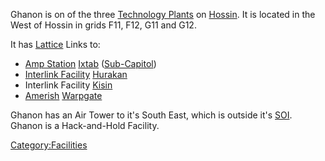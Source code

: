 Ghanon is on of the three [Technology
Plants](Technology_Plant.md) on [Hossin](Hossin.md). It
is located in the West of Hossin in grids F11, F12, G11 and G12.

It has [Lattice](Lattice.md) Links to:

- [Amp Station](Amp_Station.md) [Ixtab](Ixtab.md)
  ([Sub-Capitol](Sub-Capitol.md))
- [Interlink Facility](Interlink_Facility.md)
  [Hurakan](Hurakan.md)
- Interlink Facility [Kisin](Kisin.md)
- [Amerish](Amerish.md) [Warpgate](Warpgate.md)

Ghanon has an Air Tower to it's South East, which is outside it's
[SOI](SOI.md). Ghanon is a Hack-and-Hold Facility.

[Category:Facilities](Category:Facilities.md)
